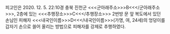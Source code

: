 피고인은 2020. 12. 5. 22:10경 충북 진천군 <<<군아래주소>>>B<<</군아래주소>>>, 2층에 있는 <<<추행장소>>>C<<</추행장소>>> 2번방 문 앞 복도에서 있던 손님인 피해자 <<<내국인이름>>>D<<</내국인이름>>>(가명, 여, 24세)의 엉덩이를 갑자기 손으로 쓸어 올리는 방법으로 피해자를 강제로 추행하였다.

